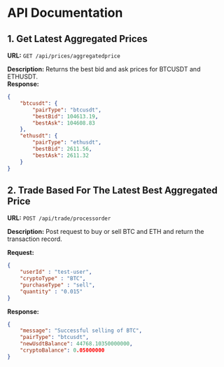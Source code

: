# API Documentation

## 1. Get Latest Aggregated Prices
**URL:** `GET /api/prices/aggregatedprice`

**Description:** Returns the best bid and ask prices for BTCUSDT and ETHUSDT.  
**Response:**
```json
{
    "btcusdt": {
        "pairType": "btcusdt",
        "bestBid": 104613.19,
        "bestAsk": 104608.83
    },
    "ethusdt": {
        "pairType": "ethusdt",
        "bestBid": 2611.56,
        "bestAsk": 2611.32
    }
}
```

## 2. Trade Based For The Latest Best Aggregated Price
**URL:** `POST /api/trade/processorder`

**Description:** Post request to buy or sell BTC and ETH and return the transaction record.

**Request:**
```json
{
    "userId" : "test-user",
    "cryptoType" : "BTC",
    "purchaseType" : "sell",
    "quantity" : "0.015"
}
```
**Response:**
```json
{
    "message": "Successful selling of BTC",
    "pairType": "btcusdt",
    "newUsdtBalance": 44768.10350000000,
    "cryptoBalance": 0.05000000
}
```
